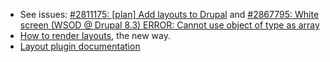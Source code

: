 * See issues: [#2811175: \[plan\] Add layouts to Drupal](https://www.drupal.org/project/ideas/issues/2811175 "Status: Closed (fixed)") and [#2867795: White screen (WSOD @ Drupal 8.3) ERROR: Cannot use object of type as array ](https://www.drupal.org/project/layout%5Fplugin/issues/2867795 "Status: Closed (won't fix)")
* [How to render layouts](https://www.drupal.org/docs/8/api/layout-api/how-to-render-layouts), the new way.
* [Layout plugin documentation](https://www.drupal.org/node/2619128)